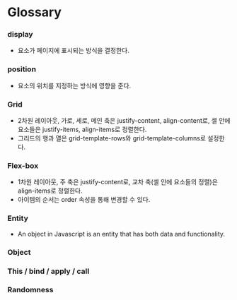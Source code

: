 # Glossary

### display 
- 요소가 페이지에 표시되는 방식을 결정한다.
### position
- 요소의 위치를 지정하는 방식에 영향을 준다.
### Grid
- 2차원 레이아웃, 가로, 세로, 메인 축은 justify-content, align-content로, 셀 안에 요소들은 justify-items, align-items로 정렬한다.  
- 그리드의 행과 열은 grid-template-rows와 grid-template-columns로 설정한다.
### Flex-box
- 1차원 레이아웃, 주 축은 justify-content로, 교차 축(셀 안에 요소들의 정렬)은 align-items로 정렬한다.  
- 아이템의 순서는 order 속성을 통해 변경할 수 있다.
### Entity
- An object in Javascript is an entity that has both data and functionality.
### Object
### This / bind / apply / call
### Randomness


